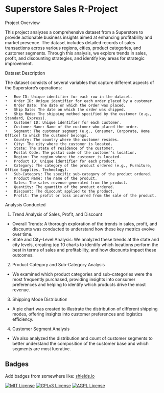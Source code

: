 
# Superstore Sales R-Project

Project Overview

This project analyzes a comprehensive dataset from a Superstore to provide actionable business insights aimed at enhancing profitability and market presence. The dataset includes detailed records of sales transactions across various regions, cities, product categories, and customer segments. Through this analysis, we explore trends in sales, profit, and discounting strategies, and identify key areas for strategic improvement.

Dataset Description

The dataset consists of several variables that capture different aspects of the Superstore’s operations:

	•	Row ID: Unique identifier for each row in the dataset.
	•	Order ID: Unique identifier for each order placed by a customer.
	•	Order Date: The date on which the order was placed.
	•	Ship Date: The date on which the order was shipped.
	•	Ship Mode: The shipping method specified by the customer (e.g., Standard, Express).
	•	Customer ID: Unique identifier for each customer.
	•	Customer Name: Name of the customer who placed the order.
	•	Segment: The customer segment (e.g., Consumer, Corporate, Home Office) to which the customer belongs.
	•	Country: The country where the customer resides.
	•	City: The city where the customer is located.
	•	State: The state of residence of the customer.
	•	Postal Code: The postal code of the customer’s location.
	•	Region: The region where the customer is located.
	•	Product ID: Unique identifier for each product.
	•	Category: The category of the product ordered (e.g., Furniture, Office Supplies, Technology).
	•	Sub-Category: The specific sub-category of the product ordered.
	•	Product Name: The name of the product.
	•	Sales: The sales revenue generated from the product.
	•	Quantity: The quantity of the product ordered.
	•	Discount: The discount applied to the product.
	•	Profit: The profit or loss incurred from the sale of the product.

Analysis Conducted

1. Trend Analysis of Sales, Profit, and Discount

- Overall Trends: A thorough exploration of the trends in sales, profit, and discounts was conducted to understand how these key metrics evolve over time.
- State and City-Level Analysis: We analyzed these trends at the state and city levels, creating top 10 charts to identify which locations perform the best in terms of sales and profitability, and how discounts impact these outcomes.

2. Product Category and Sub-Category Analysis

- We examined which product categories and sub-categories were the most frequently purchased, providing insights into consumer preferences and helping to identify which products drive the most revenue.

3. Shipping Mode Distribution

- A pie chart was created to illustrate the distribution of different shipping modes, offering insights into customer preferences and logistics efficiency.

4. Customer Segment Analysis

-	We also analyzed the distribution and count of customer segments to better understand the composition of the customer base and which segments are most lucrative.

## Badges

Add badges from somewhere like: [shields.io](https://shields.io/)

[![MIT License](https://img.shields.io/badge/License-MIT-green.svg)](https://choosealicense.com/licenses/mit/)
[![GPLv3 License](https://img.shields.io/badge/License-GPL%20v3-yellow.svg)](https://opensource.org/licenses/)
[![AGPL License](https://img.shields.io/badge/license-AGPL-blue.svg)](http://www.gnu.org/licenses/agpl-3.0)

